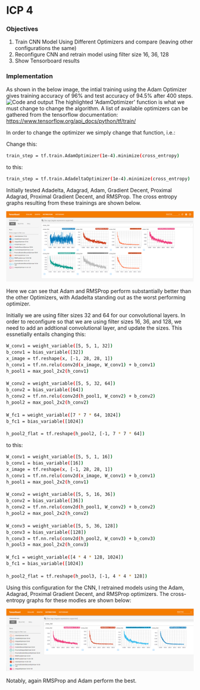 # ICP 4

### Objectives

  1. Train CNN Model Using Different Optimizers and compare (leaving other configurations the same)
  2. Reconfigure CNN and retrain model using filter size 16, 36, 128
  3. Show Tensorboard results

### Implementation

As shown in the below image, the intial training using the Adam Optimizer gives training accuracy of 96% and test accuracy of 94.5% after 400 steps.
![Code and output](/doc/icp4-1.png)
The highlighted 'AdamOptimizer' function is what we must change to change the algorithm.  A list of available optimizers can be gathered from the tensorflow documentation: https://www.tensorflow.org/api_docs/python/tf/train/

In order to change the optimizer we simply change that function, i.e.:

Change this:
```sh
train_step = tf.train.AdamOptimizer(1e-4).minimize(cross_entropy)
```
to this:
```sh
train_step = tf.train.AdadeltaOptimizer(1e-4).minimize(cross_entropy)
```

Initially tested Adadelta, Adagrad, Adam, Gradient Decent, Proximal Adagrad, Proximal Gradient Decent, and RMSProp.  The cross entropy graphs resulting from these trainings are shown below.

![Various Optimizers Cross-Entropy](ICP4/doc/icp4-2.png)

Here we can see that Adam and RMSProp perform substantially better than the other Optimizers, with Adadelta standing out as the worst performing optimizer.

Initially we are using filter sizes 32 and 64 for our convolutional layers.  In order to reconfigure so that we are using filter sizes 16, 36, and 128, we need to add an addtional convolutional layer, and update the sizes.  This essnetially entails changing this:
```sh
W_conv1 = weight_variable([5, 5, 1, 32])
b_conv1 = bias_variable([32])
x_image = tf.reshape(x, [-1, 28, 28, 1])
h_conv1 = tf.nn.relu(conv2d(x_image, W_conv1) + b_conv1)
h_pool1 = max_pool_2x2(h_conv1)

W_conv2 = weight_variable([5, 5, 32, 64])
b_conv2 = bias_variable([64])
h_conv2 = tf.nn.relu(conv2d(h_pool1, W_conv2) + b_conv2)
h_pool2 = max_pool_2x2(h_conv2)

W_fc1 = weight_variable([7 * 7 * 64, 1024])
b_fc1 = bias_variable([1024])

h_pool2_flat = tf.reshape(h_pool2, [-1, 7 * 7 * 64])
```
to this:
```sh
W_conv1 = weight_variable([5, 5, 1, 16])
b_conv1 = bias_variable([16])
x_image = tf.reshape(x, [-1, 28, 28, 1])
h_conv1 = tf.nn.relu(conv2d(x_image, W_conv1) + b_conv1)
h_pool1 = max_pool_2x2(h_conv1)

W_conv2 = weight_variable([5, 5, 16, 36])
b_conv2 = bias_variable([36])
h_conv2 = tf.nn.relu(conv2d(h_pool1, W_conv2) + b_conv2)
h_pool2 = max_pool_2x2(h_conv2)

W_conv3 = weight_variable([5, 5, 36, 128])
b_conv3 = bias_variable([128])
h_conv3 = tf.nn.relu(conv2d(h_pool2, W_conv3) + b_conv3)
h_pool3 = max_pool_2x2(h_conv3)

W_fc1 = weight_variable([4 * 4 * 128, 1024])
b_fc1 = bias_variable([1024])

h_pool2_flat = tf.reshape(h_pool3, [-1, 4 * 4 * 128])
```

Using this configuration for the CNN, I retrained models using the Adam, Adagrad, Proximal Gradient Decent, and RMSProp optimizers.  The cross-entropy graphs for these modles are shown below: 

![Selected Optimizers Cross-Entropy Reconfigured CNN](ICP4/doc/icp4-3.png)

Notably, again RMSProp and Adam perform the best.

